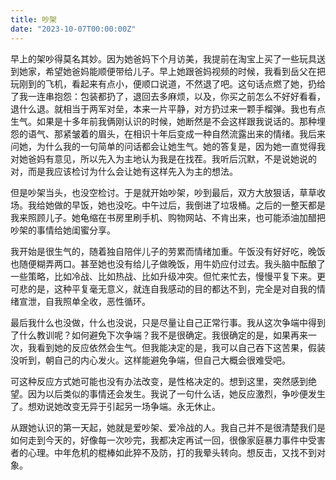 ```yaml
---
title: 吵架
date: "2023-10-07T00:00:00Z"
---
```


早上的架吵得莫名其妙。因为她爸妈下个月访美，我提前在淘宝上买了一些玩具送到她家，希望她爸妈能顺便带给儿子。早上她跟爸妈视频的时候，我看到岳父在把玩刚到的飞机，看起来有点小，便顺口说道，不然退了吧。这句话点燃了她，扔给了我一连串抱怨：包装都扔了，退回去多麻烦，以及，你买之前怎么不好好看看，退什么退。就相当于两军对垒，本来一片平静，对方扔过来一颗手榴弹。我也有点生气。如果是十多年前我俩刚认识的时候，她断然是不会这样跟我说话的。那种埋怨的语气、那紧皱着的眉头，在相识十年后变成一种自然流露出来的情绪。我后来问她，为什么我的一句简单的问话都会让她生气。她的答复是，因为她一直觉得我对她爸妈有意见，所以先入为主地认为我是在找茬。我听后沉默，不是说她说的对，而是我应该检讨为什么会让她有这样先入为主的想法。

但是吵架当头，也没空检讨。于是就开始吵架，吵到最后，双方大放狠话，草草收场。我给她做的早饭，她也没吃。中午过后，我倒进了垃圾桶。之后的一整天都是我来照顾儿子。她龟缩在书房里刷手机、购物网站、不肯出来，也可能添油加醋把吵架的事情给她闺蜜分享。

我开始是很生气的，随着独自陪伴儿子的劳累而情绪加重。午饭没有好好吃，晚饭也随便糊弄两口。甚至她也没有给儿子做晚饭，用牛奶应付过去。我头脑中酝酿了一些策略，比如冷战、比如热战、比如升级冲突。但忙来忙去，慢慢平复下来。更可悲的是，这种平复毫无意义，就连自我感动的目的都达不到，完全是对自我的情绪宣泄，自我照单全收，恶性循环。

最后我什么也没做，什么也没说，只是尽量让自己正常行事。我从这次争端中得到了什么教训呢？如何避免下次争端？我不是很确定。我很确定的是，如果再来一次，我看到她的反应依然会生气。但我能决定的是，我可以自己吞下这苦果，假装没听到，朝自己的内心发火。这样能避免争端，但自己大概会很难受吧。

可这种反应方式她可能也没有办法改变，是性格决定的。想到这里，突然感到绝望。因为以后类似的事情还会发生。我说了一句什么话，她反应激烈，争吵便发生了。想劝说她改变无异于引起另一场争端。永无休止。

从跟她认识的第一天起，她就是爱吵架、爱冷战的人。我自己并不是很清楚我们是如何走到今天的，好像每一次吵完，我都决定再试一回，很像家庭暴力事件中受害者的心理。中年危机的棍棒如此猝不及防，打的我晕头转向。想反击，又找不到对象。
